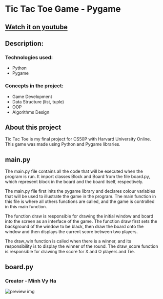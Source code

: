 # Tic Tac Toe Game - Pygame
## [Watch it on youtube]()

## **Description:**
### Technologies used:

- Python
- Pygame

### Concepts in the project:

- Game Development
- Data Structure (list, tuple)
- OOP
- Algorithms Design

## About this project
Tic Tac Toe is my final project for CS50P with Harvard University Online. This game was made using Python and Pygame libraries.

## **main.py**

The main.py file contains all the code that will be executed when the program is run. It import classes Block and Board from the file board.py, which represent block in the board and the board itself, respectively.

The main.py file first inits the pygame library and declares colour variables that will be used to illustrate the game in the program. The main function in this file is where all others functions are called, and the game is controlled in this main function. 

The function draw is responsible for drawing the initial window and board into the screen as an interface of the game. The function draw first sets the background of the window to be black, then draw the board onto the window and then displays the current score between two players.

The draw_win function is called when there is a winner, and its responsibility is to display the winner of the round. The draw_score function is responsible for drawing the score for X and O players and Tie.

## **board.py**



### Creator - **Minh Vy Ha**
![preview img](/preview.png)